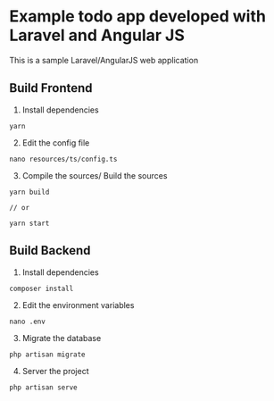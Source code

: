 # Example todo app developed with Laravel and Angular JS

This is a sample Laravel/AngularJS web application

## Build Frontend

1. Install dependencies

```
yarn
```

2. Edit the config file

```
nano resources/ts/config.ts
```

3. Compile the sources/ Build the sources

```
yarn build

// or

yarn start
```


## Build Backend

1. Install dependencies

```
composer install
```

2. Edit the environment variables

```
nano .env
```

3. Migrate the database

```
php artisan migrate
```

4. Server the project

```
php artisan serve
```

